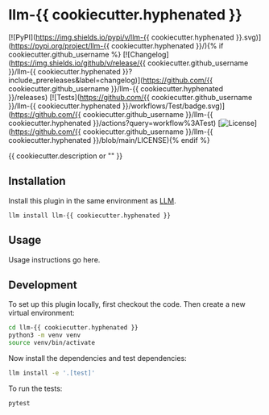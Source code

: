 # llm-{{ cookiecutter.hyphenated }}

[![PyPI](https://img.shields.io/pypi/v/llm-{{ cookiecutter.hyphenated }}.svg)](https://pypi.org/project/llm-{{ cookiecutter.hyphenated }}/){% if cookiecutter.github_username %}
[![Changelog](https://img.shields.io/github/v/release/{{ cookiecutter.github_username }}/llm-{{ cookiecutter.hyphenated }}?include_prereleases&label=changelog)](https://github.com/{{ cookiecutter.github_username }}/llm-{{ cookiecutter.hyphenated }}/releases)
[![Tests](https://github.com/{{ cookiecutter.github_username }}/llm-{{ cookiecutter.hyphenated }}/workflows/Test/badge.svg)](https://github.com/{{ cookiecutter.github_username }}/llm-{{ cookiecutter.hyphenated }}/actions?query=workflow%3ATest)
[![License](https://img.shields.io/badge/license-Apache%202.0-blue.svg)](https://github.com/{{ cookiecutter.github_username }}/llm-{{ cookiecutter.hyphenated }}/blob/main/LICENSE){% endif %}

{{ cookiecutter.description or "" }}

## Installation

Install this plugin in the same environment as [LLM](https://llm.datasette.io/).

    llm install llm-{{ cookiecutter.hyphenated }}

## Usage

Usage instructions go here.

## Development

To set up this plugin locally, first checkout the code. Then create a new virtual environment:
```bash
cd llm-{{ cookiecutter.hyphenated }}
python3 -m venv venv
source venv/bin/activate
```
Now install the dependencies and test dependencies:
```bash
llm install -e '.[test]'
```
To run the tests:
```bash
pytest
```
